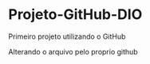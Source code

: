 # Projeto-GitHub-DIO
Primeiro projeto utilizando o GitHub


Alterando o arquivo pelo proprio github
